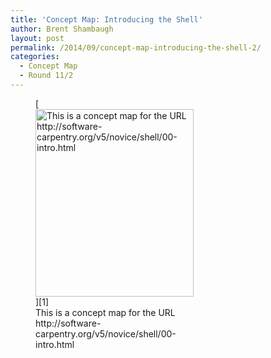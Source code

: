 ```yaml
---
title: 'Concept Map: Introducing the Shell'
author: Brent Shambaugh
layout: post
permalink: /2014/09/concept-map-introducing-the-shell-2/
categories:
  - Concept Map
  - Round 11/2
---
```

<figure id="attachment_8780" style="width: 253px;" class="wp-caption alignnone">[<img class="size-medium wp-image-8780" alt="This is a concept map for the URL http://software-carpentry.org/v5/novice/shell/00-intro.html" src="http://teaching.software-carpentry.org/wp-content/uploads/2014/09/intro_computers2-253x300.png" width="253" height="300" />][1]<figcaption class="wp-caption-text">This is a concept map for the URL http://software-carpentry.org/v5/novice/shell/00-intro.html</figcaption></figure>

 [1]: http://teaching.software-carpentry.org/wp-content/uploads/2014/09/intro_computers2.png